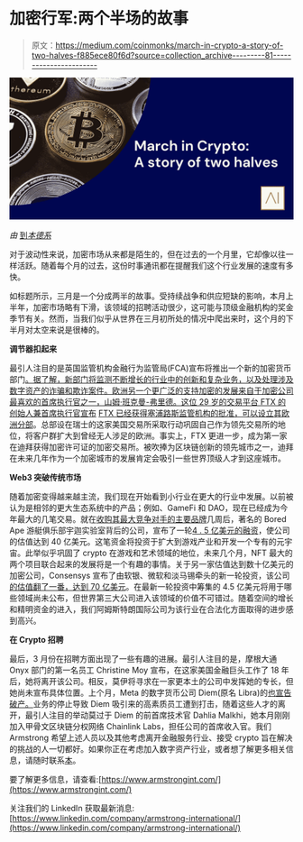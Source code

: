 # 加密行军:两个半场的故事

> 原文：<https://medium.com/coinmonks/march-in-crypto-a-story-of-two-halves-f885ece80f6d?source=collection_archive---------81----------------------->

![](img/e1c72fcf6ebfd4dc8160e57f63183ef0.png)

*由* [到*本德系*](https://www.linkedin.com/in/ACoAACdPcNQB7F5Bw32hpZknG9zIsbLob9fMIzs)

对于波动性来说，加密市场从来都是陌生的，但在过去的一个月里，它却像以往一样活跃。随着每个月的过去，这份时事通讯都在提醒我们这个行业发展的速度有多快。

如标题所示，三月是一个分成两半的故事。受持续战争和供应短缺的影响，本月上半年，加密市场略有下滑，该领域的招聘活动很少，这可能与顶级金融机构的奖金季节有关。然而，当我们似乎从世界在三月初所处的情况中爬出来时，这个月的下半月对太空来说是很棒的。

**调节器扣起来**

最引人注目的是英国监管机构金融行为监管局(FCA)宣布将推出一个新的加密货币部门[。据了解，新部门将监测不断增长的行业中的创新和复杂业务，以及处理涉及数字资产的诈骗和欺诈案件。欧洲另一个更广泛的支持加密的发展来自于加密公司最喜欢的首席执行官之一，山姆·班克曼-弗里德。这位 29 岁的交易平台 FTX 的创始人兼首席执行官宣布](https://www.cityam.com/fca-opens-search-for-head-of-new-crypto-division-as-crime-soars/) [FTX 已经获得塞浦路斯监管机构的批准，可以设立其欧洲分部](https://www.coindesk.com/business/2022/03/07/crypto-exchange-ftx-sets-up-european-unit/)。总部设在瑞士的这家美国交易所采取行动巩固自己作为领先交易所的地位，将客户群扩大到曾经无人涉足的欧洲。事实上，FTX 更进一步，成为第一家在迪拜获得加密许可证的加密交易所。被吹捧为区块链创新的领先城市之一，迪拜在未来几年作为一个加密城市的发展肯定会吸引一些世界顶级人才到这座城市。

**Web3 突破传统市场**

随着加密变得越来越主流，我们现在开始看到小行业在更大的行业中发展。以前被认为是相邻的更大生态系统中的产品；例如、GameFi 和 DAO，现在已经成为今年最大的几笔交易。就在[收购其最大竞争对手的主要品牌](https://www.larvalabs.com/blog/2022-3-11-18-0/yuga-labs-acquires-cryptopunks-and-meebits)几周后，著名的 Bored Ape 游艇俱乐部宇迦实验室背后的公司，宣布了一轮[4 . 5 亿美元的融资](https://www.protocol.com/bulletins/yuga-labs-bored-apes-metaverse)，使公司的估值达到 40 亿美元。这笔资金将投资于扩大到游戏产业和开发一个专有的元宇宙。此举似乎巩固了 crypto 在游戏和艺术领域的地位，未来几个月，NFT 最大的两个项目联合起来的发展将是一个有趣的事情。关于另一家估值达到数十亿美元的加密公司，Consensys 宣布了由软银、微软和淡马锡牵头的新一轮投资，该公司[的估值翻了一番，达到 70 亿美元](https://www.cnbc.com/2022/03/15/consensys-doubles-valuation-to-7-billion-with-microsoft-backing.html)。在最新一轮投资中筹集的 4.5 亿美元将用于哪些领域尚未公布，但世界第三大公司进入该领域的价值不可错过。随着空间的增长和精明资金的进入，我们阿姆斯特朗国际公司为该行业在合法化方面取得的进步感到高兴。

**在 Crypto 招聘**

最后，3 月份在招聘方面出现了一些有趣的进展。最引人注目的是，摩根大通 Onyx 部门的第一名员工 Christine Moy 宣布，在这家美国金融巨头工作了 18 年后，她将离开该公司。相反，莫伊将寻求在一家更本土的公司中发挥她的专长，但她尚未宣布具体位置。上个月，Meta 的数字货币公司 Diem(原名 Libra)的[也宣告破产。](https://www.ft.com/content/79376464-72b5-41fa-8f14-9f308acaf83b)业务的停止导致 Diem 吸引来的高素质员工遭到打击，随着这些人才的离开，最引人注目的举动莫过于 Diem 的前首席技术官 Dahlia Malkhi，她本月刚刚加入甲骨文区块链分权网络 Chainlink Labs，担任公司的首席收入官。我们 Armstrong 希望上述人员以及其他考虑离开金融服务行业、接受 crypto 旨在解决的挑战的人一切都好。如果你正在考虑加入数字资产行业，或者想了解更多相关信息，请随时联系[本](https://www.linkedin.com/in/ben-ashkenazi-384a55164/)。

要了解更多信息，请查看:[https://www.armstrongint.com/](https://www.armstrongint.com/)

关注我们的 LinkedIn 获取最新消息:[https://www.linkedin.com/company/armstrong-international/](https://www.linkedin.com/company/armstrong-international/)